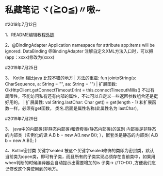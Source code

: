 私藏笔记  ヾ(≧O≦)〃嗷~
=

#2019年7月12日

1、README编辑教程[外链](https://blog.csdn.net/luofeixiongsix/article/details/80841575 "外链")

2、@BindingAdapter  Application namespace for attribute app:items will be ignored.
DataBinding @BindingAdapter  注解自定义XML方法入口时，可以把(app：xxxx)修改为(xxxx)

#2019年7月25日

3、 Kotlin 相比java 比较不错的地方
    | 方法的重载:
    fun jointoString(s: CharSequence, a: String = "", aa: String = "")
    | 扩展函数:
     OkHttpClient.getConnectTimeout():Int = this.connectTimeoutMillis()
     不过有局限性，不能访问私有还有内部的属性，不过可以自定义一些返回参数组合还是挺好用的。
    | 扩展属性:
         val String.lastChar: Char get() = get(length - 1)
     和扩展函数一样，必须有get函数， 类名.后面是属性名称(此属性名为 lastChar)。
    
#2019年7月29日

3、 java中的内部类(非静态内部类)和嵌套类(静态内部类)的区别
内部类是非静态的内部类（实例化的话  A.B b = new A().new B(); ），嵌套类是静态的内部类( A.B b = new A.B(); )

4、Kotlin密封类  关键字sealed
被这个关键字sealed修饰的类即为密封类，默认当前类为open类，即可有子类，而且所有的子类实现必须存在当前类中，如果用when判断的时候编译器会自动提示出需要增加的is 子类-> //TO-DO ,方便我们忘记修改这个类使用到的地方。


